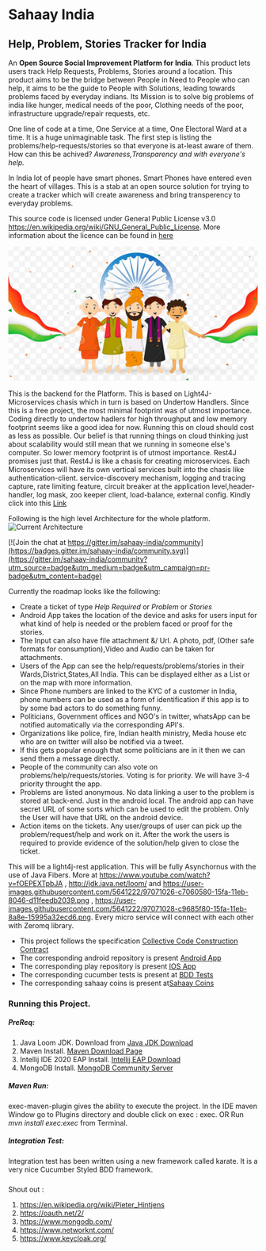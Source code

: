 # Sahaay India
## Help, Problem, Stories Tracker for India
An **Open Source Social Improvement Platform for India**. This product lets users track Help Requests, Problems, Stories around a location. This product aims to be the bridge between People in Need to People who can help, it aims to be the guide to People with Solutions, leading towards problems faced by everyday indians. Its Mission is to solve big problems of india like hunger, medical needs of the poor, Clothing needs of the poor, infrastructure upgrade/repair requests, etc. 

One line of code at a time, One Service at a time, One Electoral Ward at a time. It is a huge unimaginable task. The first step is listing the problems/help-requests/stories so that everyone is at-least aware of them. How can this be achived? *Awareness,Transparency and with everyone's help.*    
  
In India lot of people have smart phones. Smart Phones have entered even the heart of villages. This is a stab at an open source solution for trying to create a tracker which will create awareness and bring transperency to everyday problems.  

This source code is licensed under General Public License v3.0 https://en.wikipedia.org/wiki/GNU_General_Public_License. More information about the licence can be found in [here](License.txt) 

![Sahaay-India](./src/main/resources/images/india.png)

This is the backend for the Platform. This is based on Light4J-Microservices chasis which in turn is based on Undertow Handlers. 
Since this is a free project, the most minimal footprint was of utmost importance. Coding directly to undertow hadlers for high throughput and
 low memory footprint seems like a good idea for now. Running this on cloud should cost as less as possible. Our belief is that running things on cloud thinking just about scalability would still mean that we running in someone else's computer. 
 So lower memory footprint is of utmost importance. Rest4J promises just that. Rest4J is like a chasis for creating microservices. Each Microservices will have its own vertical services built into the chasis like authentication-client. service-discovery mechanism, logging and tracing capture, rate limiting feature,
 circuit breaker at the application level,header-handler, log mask, zoo keeper client, load-balance, external config. Kindly click into this [Link](https://doc.networknt.com/concern/)
 
Following is the high level Architecture for the whole platform.
![Current Architecture](https://user-images.githubusercontent.com/5641222/91639495-a2dfdb00-ea34-11ea-8acd-82c81167118f.png)

[![Join the chat at https://gitter.im/sahaay-india/community](https://badges.gitter.im/sahaay-india/community.svg)](https://gitter.im/sahaay-india/community?utm_source=badge&utm_medium=badge&utm_campaign=pr-badge&utm_content=badge)

Currently the roadmap looks like the following:
* Create a ticket of type *Help Required* or *Problem* or *Stories*
* Android App takes the location of the device and asks for users input for what kind of help is needed or the problem faced or proof for the stories.
* The Input can also have file attachment &/ Url. A photo, pdf, (Other safe formats for consumption),Video and Audio can be taken for attachments.
* Users of the App can see the help/requests/problems/stories in their Wards,District,States,All India. This can be displayed either as a List or on the map with more information.
* Since Phone numbers are linked to the KYC of a customer in India, phone numbers can be used as a form of identification if this app is to by some bad actors to do something funny.
* Politicians, Government offices and NGO's in twitter, whatsApp can be notified automatically via the corresponding API's.
* Organizations like police, fire, Indian health ministry, Media house etc who are on twitter will also be notified via a tweet.
* If this gets popular enough that some politicians are in it then we can send them a message directly.
* People of the community can also vote on problems/help/requests/stories. Voting is for priority. We will have 3-4 priority throught the app.
* Problems are listed anonymous. No data linking a user to the problem is stored at back-end. Just in the android local. The android app can have secret URL of some sorts which can be used to edit the problem. Only the User will have that URL on the android device. 
* Action items on the tickets. Any user/groups of user can pick up the problem/request/help and work on it. After the work the users is required to provide evidence of the solution/help given to close the ticket.

This will be a light4j-rest application. This will be fully Asynchornus with the use of Java Fibers. More at https://www.youtube.com/watch?v=fOEPEXTpbJA , http://jdk.java.net/loom/ and https://user-images.githubusercontent.com/5641222/97071026-c7060580-15fa-11eb-8046-d11feedb2039.png , https://user-images.githubusercontent.com/5641222/97071028-c9685f80-15fa-11eb-8a8e-15995a32ecd6.png.
Every micro service will connect with each other with Zeromq library.

* This project follows the specification [Collective Code Construction Contract](https://rfc.zeromq.org/spec/42/)
* The corresponding android repository is present [Android App](https://github.com/sunil-kavali/sahaay-android)
* The corresponding play repository is present [IOS App](https://github.com/Ekshunya-India/sahaay-ios)
* The corresponding cucumber tests is present at [BDD Tests](https://github.com/Ekshunya-India/sahaay-bdd)
* The corresponding sahaay coins is present at[Sahaay Coins](https://github.com/Ekshunya-India/sahaay-coins)

### Running this Project.
##### PreReq:
1. Java Loom JDK. Download from [Java JDK Download](http://jdk.java.net/loom/)
1. Maven Install. [Maven Download Page](http://maven.apache.org/download.cgi#)
1. Intellij IDE 2020 EAP Install. [Intellij EAP Download](https://www.jetbrains.com/idea/nextversion/#section=mac)
1. MongoDB Install. [MongoDB Community Server](https://www.mongodb.com/try/download/community)

##### Maven Run:
exec-maven-plugin gives the ability to execute the project. In the IDE maven Window go to Plugins
directory and double click on exec : exec.
                        OR
Run *mvn install exec:exec* from Terminal. 

##### Integration Test:
Integration test has been written using a new framework called karate. It is a very nice Cucumber Styled BDD framework.

##### 

Shout out : 
1. https://en.wikipedia.org/wiki/Pieter_Hintjens
1. https://oauth.net/2/
1. https://www.mongodb.com/
1. https://www.networknt.com/
1. https://www.keycloak.org/